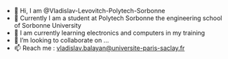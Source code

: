 - 👋 Hi, I am @Vladislav-Levovitch-Polytech-Sorbonne
- 👀 Currently I am a student at Polytech Sorbonne
      the engineering school of Sorbonne University
- 🌱 I am currently learning electronics and computers in my training
- 💞️ I’m looking to collaborate on ...
- 📫 Reach me : vladislav.balayan@universite-paris-saclay.fr

<!---
Vladislav-Levovitch-Polytech-Sorbonne/Vladislav-Levovitch-Polytech-Sorbonne is a ✨ special ✨ repository because its `README.md` (this file) appears on your GitHub profile.
You can click the Preview link to take a look at your changes.
--->
